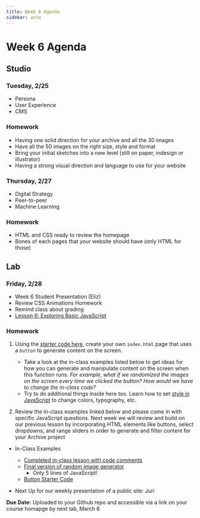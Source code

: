 ```yaml
---
title: Week 6 Agenda
sidebar: auto
---
```


# Week 6 Agenda

## Studio

### Tuesday, 2/25

- Persona
- User Experience
- CMS

### Homework

- Having one solid direction for your archive and all the 30 images
- Have all the 50 images on the right size, style and format
- Bring your initial sketches into a new level (still on paper, indesign or illustrator)
- Having a strong visual direction and language to use for your website

### Thursday, 2/27

- Digital Strategy
- Peer-to-peer
- Machine Learning

### Homework

- HTML and CSS ready to review the homepage
- Bones of each pages that your website should have (only HTML for those)

## Lab

### Friday, 2/28

- Week 6 Student Presentation (Eliz)
- Review CSS Animations Homework
- Remind class about grading
- [Lesson 6: Exploring Basic JavaScript](../lessons/lab/lesson-6)

### Homework

1. Using the [starter code here](https://github.com/AndrewLevinson/symmetrical-octo-potato/blob/master/lab/week-6/in-class/button.html), create your own `index.html` page that uses a `button` to generate content on the screen.

   - Take a look at the in-class examples listed below to get ideas for how you can generate and manipulate content on the screen when this function runs. <i>For example, what if we randomized the images on the screen every time we clicked the button? How would we have to change the in-class code?</i>
   - Try to do additional things inside here too. Learn how to set [style in JavaScript](https://www.w3schools.com/jsref/prop_html_style.asp) to change colors, typography, etc.

2. Review the in-class examples linked below and please come in with specific JavaScript questions. Next week we will review and build on our previous lesson by incorporating HTML elements like buttons, select dropdowns, and range sliders in order to generate and filter content for your Archive project

- In-Class Examples

  - [Completed in-class lesson with code comments](https://github.com/AndrewLevinson/symmetrical-octo-potato/blob/master/lab/week-6/in-class/index-comments.html)
  - [Final version of random image generator](https://github.com/AndrewLevinson/symmetrical-octo-potato/blob/master/lab/week-6/in-class/index-final.html)
    - Only 5 lines of JavaScript!
  - [Button Starter Code](https://github.com/AndrewLevinson/symmetrical-octo-potato/blob/master/lab/week-6/in-class/button.html)

- Next Up for our weekly presentation of a public site: Juri

<b>Due Date:</b> Uploaded to your Github repo and accessible via a link on your course homapge by next lab, March 6
